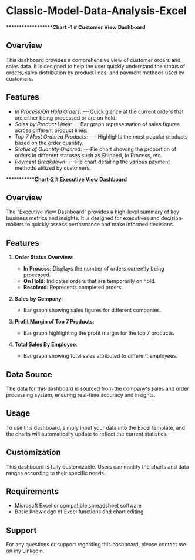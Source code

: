 # Classic-Model-Data-Analysis-Excel

**********************************************Chart -1 # Customer View Dashboard****************************

## Overview
This dashboard provides a comprehensive view of customer orders and sales data. It is designed to help the user quickly understand the status of orders, sales distribution by product lines, and payment methods used by customers.

## Features
- *In Process/On Hold Orders*: ---Quick glance at the current orders that are either being processed or are on hold.
- *Sales by Product Lines*: ---Bar graph representation of sales figures across different product lines.
- *Top 7 Most Ordered Products*: --- Highlights the most popular products based on the order quantity.
- *Status of Quantity Ordered*: ---Pie chart showing the proportion of orders in different statuses such as Shipped, In Process, etc.
- *Payment Breakdown*: ---Pie chart detailing the various payment methods utilized by customers.



*******************************************Chart-2 # Executive View Dashboard********************************

## Overview
The "Executive View Dashboard" provides a high-level summary of key business metrics and insights. It is designed for executives and decision-makers to quickly assess performance and make informed decisions.

## Features
1. **Order Status Overview**:
   - **In Process**: Displays the number of orders currently being processed.
   - **On Hold**: Indicates orders that are temporarily on hold.
   - **Resolved**: Represents completed orders.

2. **Sales by Company**:
   - Bar graph showing sales figures for different companies.

3. **Profit Margin of Top 7 Products**:
   - Bar graph highlighting the profit margin for the top 7 products.
    
4. **Total Sales By Employee**:
   - Bar graph showing total sales attributed to different employees.
   


## Data Source
The data for this dashboard is sourced from the company's sales and order processing system, ensuring real-time accuracy and insights.

## Usage
To use this dashboard, simply input your data into the Excel template, and the charts will automatically update to reflect the current statistics.

## Customization
This dashboard is fully customizable. Users can modify the charts and data ranges according to their specific needs.

## Requirements
- Microsoft Excel or compatible spreadsheet software
- Basic knowledge of Excel functions and chart editing

## Support
For any questions or support regarding this dashboard, please contact me on my Linkedin.


